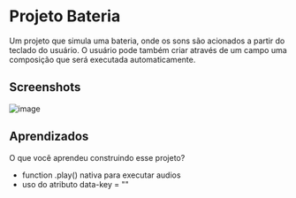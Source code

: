 
# Projeto Bateria

Um projeto que simula uma bateria, onde os sons são acionados a partir do teclado do usuário.
O usuário pode também criar através de um campo uma composição que será executada automaticamente.

## Screenshots
![image](https://user-images.githubusercontent.com/84939122/207108575-0a085013-1780-450f-9a6e-ce524821d541.png)





## Aprendizados

O que você aprendeu construindo esse projeto? 

* function .play() nativa para executar audios
* uso do atributo data-key = ""

